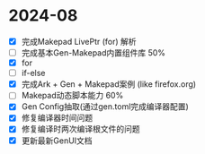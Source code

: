 # 2024-08

- [x] 完成Makepad LivePtr (for) 解析 
- [ ] 完成基本Gen-Makepad内置组件库 50%
- [x] for 
- [ ] if-else
- [x] 完成Ark + Gen + Makepad案例 (like firefox.org)
- [ ] Makepad动态脚本能力 60%
- [x] Gen Config抽取(通过gen.toml完成编译器配置)
- [x] 修复编译器时间问题
- [x] 修复编译时两次编译根文件的问题
- [x] 更新最新GenUI文档 